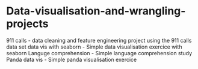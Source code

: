 # Data-visualisation-and-wrangling-projects
911 calls - data cleaning and feature engineering project using the 911 calls data set
data vis with seaborn - Simple data visualisation exercice with seaborn
Languge comprehension - Simple language comprehension study
Panda data vis - Simple panda visualisation exercice
